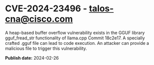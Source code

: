 # CVE-2024-23496 - talos-cna@cisco.com

A heap-based buffer overflow vulnerability exists in the GGUF library gguf_fread_str functionality of llama.cpp Commit 18c2e17. A specially crafted .gguf file can lead to code execution. An attacker can provide a malicious file to trigger this vulnerability.

**Publish date:** 2024-02-26
